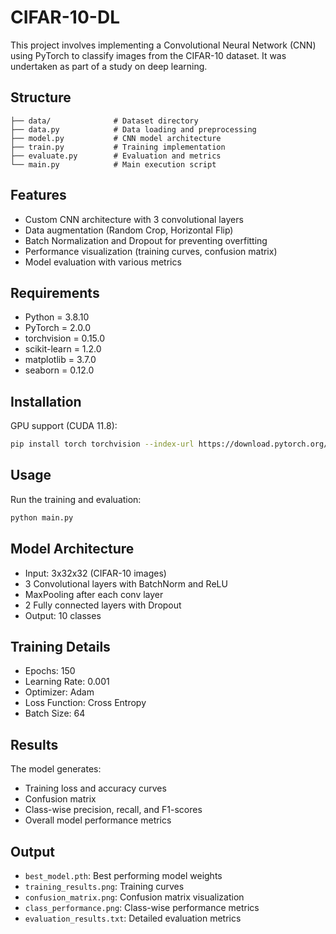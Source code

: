# CIFAR-10-DL

This project involves implementing a Convolutional Neural Network (CNN) using PyTorch to classify images from the CIFAR-10 dataset. It was undertaken as part of a study on deep learning.

## Structure

```
├── data/              # Dataset directory
├── data.py            # Data loading and preprocessing
├── model.py           # CNN model architecture
├── train.py           # Training implementation
├── evaluate.py        # Evaluation and metrics
└── main.py            # Main execution script
```

## Features

- Custom CNN architecture with 3 convolutional layers
- Data augmentation (Random Crop, Horizontal Flip)
- Batch Normalization and Dropout for preventing overfitting
- Performance visualization (training curves, confusion matrix)
- Model evaluation with various metrics

## Requirements

- Python = 3.8.10
- PyTorch = 2.0.0
- torchvision = 0.15.0
- scikit-learn = 1.2.0
- matplotlib = 3.7.0
- seaborn = 0.12.0

## Installation

GPU support (CUDA 11.8):
```bash
pip install torch torchvision --index-url https://download.pytorch.org/whl/cu118
```

## Usage

Run the training and evaluation:
```bash
python main.py
```

## Model Architecture

- Input: 3x32x32 (CIFAR-10 images)
- 3 Convolutional layers with BatchNorm and ReLU
- MaxPooling after each conv layer
- 2 Fully connected layers with Dropout
- Output: 10 classes

## Training Details

- Epochs: 150
- Learning Rate: 0.001
- Optimizer: Adam
- Loss Function: Cross Entropy
- Batch Size: 64

## Results

The model generates:
- Training loss and accuracy curves
- Confusion matrix
- Class-wise precision, recall, and F1-scores
- Overall model performance metrics

## Output

- `best_model.pth`: Best performing model weights
- `training_results.png`: Training curves
- `confusion_matrix.png`: Confusion matrix visualization
- `class_performance.png`: Class-wise performance metrics
- `evaluation_results.txt`: Detailed evaluation metrics
